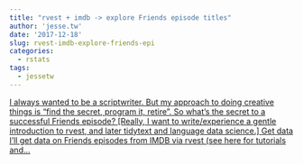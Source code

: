 ```yaml
---
title: "rvest + imdb -> explore Friends episode titles"
author: 'jesse.tw'
date: '2017-12-18'
slug: rvest-imdb-explore-friends-epi
categories:
  - rstats
tags:
  - jessetw
---
```


[I always wanted to be a scriptwriter. But my approach to doing creative things is “find the secret, program it, retire”. So what’s the secret to a successful Friends episode? [Really, I want to write/experience a gentle introduction to rvest, and later tidytext and language data science.] Get data I’ll get data on Friends episodes from IMDB via rvest (see here for tutorials and...<click to read more>](https://jesse.tw/post/2017-12-18-rvest-friends-episodes/)

